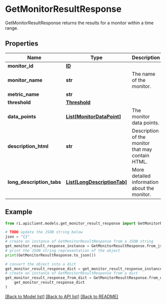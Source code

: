 # GetMonitorResultResponse

GetMonitorResultResponse returns the results for a monitor within a time range.

## Properties

Name | Type | Description | Notes
------------ | ------------- | ------------- | -------------
**monitor_id** | [**ID**](ID.md) |  | [optional] 
**monitor_name** | **str** | The name of the monitor. | [optional] 
**metric_name** | **str** |  | [optional] 
**threshold** | [**Threshold**](Threshold.md) |  | [optional] 
**data_points** | [**List[MonitorDataPoint]**](MonitorDataPoint.md) | The monitor data points. | [optional] 
**description_html** | **str** | Description of the monitor that may contain HTML. | [optional] 
**long_description_tabs** | [**List[LongDescriptionTab]**](LongDescriptionTab.md) | More detailed information about the monitor. | [optional] 

## Example

```python
from ri.apiclient.models.get_monitor_result_response import GetMonitorResultResponse

# TODO update the JSON string below
json = "{}"
# create an instance of GetMonitorResultResponse from a JSON string
get_monitor_result_response_instance = GetMonitorResultResponse.from_json(json)
# print the JSON string representation of the object
print(GetMonitorResultResponse.to_json())

# convert the object into a dict
get_monitor_result_response_dict = get_monitor_result_response_instance.to_dict()
# create an instance of GetMonitorResultResponse from a dict
get_monitor_result_response_from_dict = GetMonitorResultResponse.from_dict(
    get_monitor_result_response_dict
)
```
[[Back to Model list]](../README.md#documentation-for-models) [[Back to API list]](../README.md#documentation-for-api-endpoints) [[Back to README]](../README.md)

